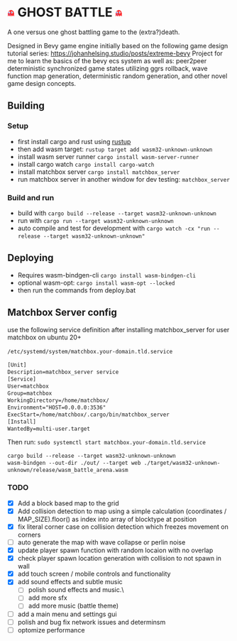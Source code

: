 # ![ghost](assets/ghost.png "Sleepy") GHOST BATTLE ![ghost](assets/ghost.png "Wheepy")

A one versus one ghost battling game to the (extra?)death.

Designed in Bevy game engine initially based on the following game design tutorial series: https://johanhelsing.studio/posts/extreme-bevy
Project for me to learn the basics of the bevy ecs system as well as: peer2peer deterministic synchronized game states utilizing ggrs rollback, wave function map generation, deterministic random generation, and other novel game design concepts.

## Building
### Setup
- first install cargo and rust using [rustup](https://rustup.rs/)
- then add wasm target: `rustup target add wasm32-unknown-unknown`
- install wasm server runner `cargo install wasm-server-runner`
- install cargo watch `cargo install cargo-watch`
- install matchbox server `cargo install matchbox_server`
- run matchbox server in another window for dev testing: `matchbox_server`

### Build and run

- build with `cargo build --release --target wasm32-unknown-unknown`
- run with `cargo run --target wasm32-unknown-unknown`
- auto compile and test for development with `cargo watch -cx "run --release --target wasm32-unknown-unknown"`

## Deploying

- Requires wasm-bindgen-cli `cargo install wasm-bindgen-cli`
- optional wasm-opt: `cargo install wasm-opt --locked`
- then run the commands from deploy.bat


## Matchbox Server config

use the following service definition after installing matchbox_server for user matchbox on ubuntu 20+

`/etc/systemd/system/matchbox.your-domain.tld.service`

```
[Unit]
Description=matchbox_server service
[Service]
User=matchbox
Group=matchbox
WorkingDirectory=/home/matchbox/
Environment="HOST=0.0.0.0:3536"
ExecStart=/home/matchbox/.cargo/bin/matchbox_server
[Install]
WantedBy=multi-user.target
```
Then run: `sudo systemctl start matchbox.your-domain.tld.service`


```
cargo build --release --target wasm32-unknown-unknown
wasm-bindgen --out-dir ./out/ --target web ./target/wasm32-unknown-unknown/release/wasm_battle_arena.wasm
```

### TODO

- [x] Add a block based map to the grid
- [x] Add collision detection to map using a simple calculation (coordinates / MAP_SIZE).floor() as index into array of blocktype at position
- [x] fix literal corner case on collision detection which freezes movement on corners
- [ ] auto generate the map with wave collapse or perlin noise
- [x] update player spawn function with random locaion with no overlap
- [X] check player spawn location generation with collision to not spawn in wall
- [X] add touch screen / mobile controls and functionality
- [x] add sound effects and subtle music
    - [ ] polish sound effects and music.\
    - [ ] add more sfx
    - [ ] add more music (battle theme)
- [ ] add a main menu and settings gui
- [ ] polish and bug fix network issues and determinsm
- [ ] optomize performance